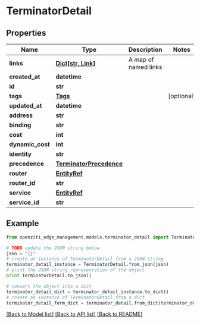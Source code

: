 # TerminatorDetail


## Properties
Name | Type | Description | Notes
------------ | ------------- | ------------- | -------------
**links** | [**Dict[str, Link]**](Link.md) | A map of named links | 
**created_at** | **datetime** |  | 
**id** | **str** |  | 
**tags** | [**Tags**](Tags.md) |  | [optional] 
**updated_at** | **datetime** |  | 
**address** | **str** |  | 
**binding** | **str** |  | 
**cost** | **int** |  | 
**dynamic_cost** | **int** |  | 
**identity** | **str** |  | 
**precedence** | [**TerminatorPrecedence**](TerminatorPrecedence.md) |  | 
**router** | [**EntityRef**](EntityRef.md) |  | 
**router_id** | **str** |  | 
**service** | [**EntityRef**](EntityRef.md) |  | 
**service_id** | **str** |  | 

## Example

```python
from openziti_edge_management.models.terminator_detail import TerminatorDetail

# TODO update the JSON string below
json = "{}"
# create an instance of TerminatorDetail from a JSON string
terminator_detail_instance = TerminatorDetail.from_json(json)
# print the JSON string representation of the object
print TerminatorDetail.to_json()

# convert the object into a dict
terminator_detail_dict = terminator_detail_instance.to_dict()
# create an instance of TerminatorDetail from a dict
terminator_detail_form_dict = terminator_detail.from_dict(terminator_detail_dict)
```
[[Back to Model list]](../README.md#documentation-for-models) [[Back to API list]](../README.md#documentation-for-api-endpoints) [[Back to README]](../README.md)



